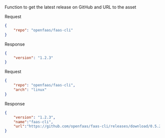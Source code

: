 Function to get the latest release on GitHub and URL to the asset

Request

```json
{
    "repo": "openfaas/faas-cli"
}
```

Response

```json
{
    "version": "1.2.3"
}
```

Request

```json
{
    "repo": "openfaas/faas-cli",
    "arch": "linux"
}
```

Response

```json
{
    "version": "1.2.3",
    "name":"faas-cli",
    "url":"https://github.com/openfaas/faas-cli/releases/download/0.5.2/faas-cli"
}
```
